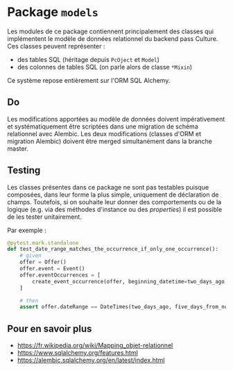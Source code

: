 # Package `models`
Les modules de ce package contiennent principalement des classes qui implémentent le modèle de données relationnel du
backend pass Culture. Ces classes peuvent représenter :
* des tables SQL (héritage depuis `PcOject` et `Model`)
* des colonnes de tables SQL (on parle alors de classe `*Mixin`)

Ce système repose entièrement sur l'ORM SQL Alchemy.

## Do
Les modifications apportées au modèle de données doivent impérativement et systématiquement être scriptées dans une
migration de schéma relationnel avec Alembic. Les deux modifications (classes d'ORM et migration Alembic) doivent être
merged simultanément dans la branche master.

## Testing
Les classes présentes dans ce package ne sont pas testables puisque composées, dans leur forme la plus simple, uniquement
de déclaration de champs. Toutefois, si on souhaite leur donner des comportements ou de la logique (e.g. via des méthodes
d'instance ou des _properties_) il est possible de les tester unitairement.

Par exemple :
```python
@pytest.mark.standalone
def test_date_range_matches_the_occurrence_if_only_one_occurrence():
    # given
    offer = Offer()
    offer.event = Event()
    offer.eventOccurrences = [
        create_event_occurrence(offer, beginning_datetime=two_days_ago, end_datetime=five_days_from_now)
    ]

    # then
    assert offer.dateRange == DateTimes(two_days_ago, five_days_from_now)
```

## Pour en savoir plus
* https://fr.wikipedia.org/wiki/Mapping_objet-relationnel
* https://www.sqlalchemy.org/features.html
* https://alembic.sqlalchemy.org/en/latest/index.html